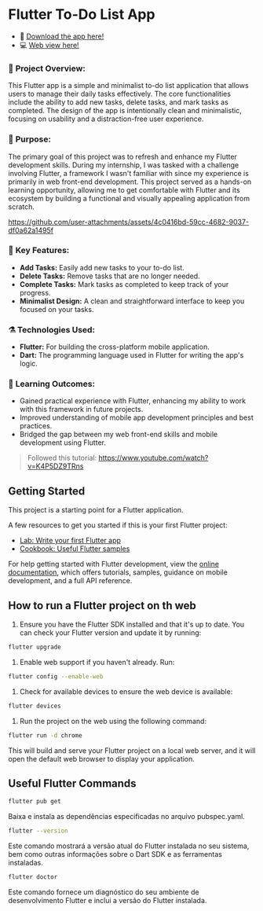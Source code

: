 # Flutter To-Do List App

- 📱 [Download the app here!](https://github.com/milenafs/todo-list-app/actions/runs/10511418707/artifacts/1843130323)
- 💻 [Web view here!](https://milenafs.github.io/todo-list-app/)

### 📡 **Project Overview:**
This Flutter app is a simple and minimalist to-do list application that allows users to manage their daily tasks effectively. The core functionalities include the ability to add new tasks, delete tasks, and mark tasks as completed. The design of the app is intentionally clean and minimalistic, focusing on usability and a distraction-free user experience.

### 🍁 **Purpose:**
The primary goal of this project was to refresh and enhance my Flutter development skills. During my internship, I was tasked with a challenge involving Flutter, a framework I wasn't familiar with since my experience is primarily in web front-end development. This project served as a hands-on learning opportunity, allowing me to get comfortable with Flutter and its ecosystem by building a functional and visually appealing application from scratch.

https://github.com/user-attachments/assets/4c0416bd-59cc-4682-9037-df0a62a1495f

### 🚀 **Key Features:**
- **Add Tasks:** Easily add new tasks to your to-do list.
- **Delete Tasks:** Remove tasks that are no longer needed.
- **Complete Tasks:** Mark tasks as completed to keep track of your progress.
- **Minimalist Design:** A clean and straightforward interface to keep you focused on your tasks.

### ⚗️ **Technologies Used:**
- **Flutter:** For building the cross-platform mobile application.
- **Dart:** The programming language used in Flutter for writing the app's logic.

### 🍎 **Learning Outcomes:**
- Gained practical experience with Flutter, enhancing my ability to work with this framework in future projects.
- Improved understanding of mobile app development principles and best practices.
- Bridged the gap between my web front-end skills and mobile development using Flutter.

> Followed this tutorial: https://www.youtube.com/watch?v=K4P5DZ9TRns

## Getting Started

This project is a starting point for a Flutter application.

A few resources to get you started if this is your first Flutter project:

- [Lab: Write your first Flutter app](https://docs.flutter.dev/get-started/codelab)
- [Cookbook: Useful Flutter samples](https://docs.flutter.dev/cookbook)

For help getting started with Flutter development, view the
[online documentation](https://docs.flutter.dev/), which offers tutorials,
samples, guidance on mobile development, and a full API reference.

## How to run a Flutter project on th web

1. Ensure you have the Flutter SDK installed and that it's up to date. You can check your Flutter version and update it by running:
```sh
flutter upgrade 
```
1. Enable web support if you haven't already. Run:
```sh
flutter config --enable-web
```
1. Check for available devices to ensure the web device is available:
```sh
flutter devices
```
1. Run the project on the web using the following command:
```sh
flutter run -d chrome
```
This will build and serve your Flutter project on a local web server, and it will open the default web browser to display your application.

## Useful Flutter Commands

```sh
flutter pub get
```
Baixa e instala as dependências especificadas no arquivo pubspec.yaml.

```sh
flutter --version
```
Este comando mostrará a versão atual do Flutter instalada no seu sistema, bem como outras informações sobre o Dart SDK e as ferramentas instaladas.

```sh
flutter doctor
```
Este comando fornece um diagnóstico do seu ambiente de desenvolvimento Flutter e inclui a versão do Flutter instalada.
